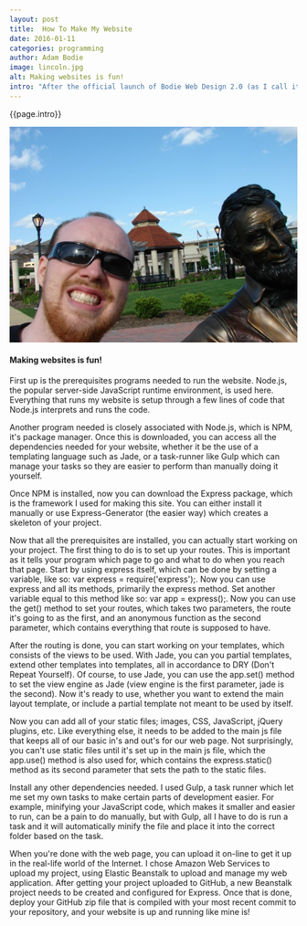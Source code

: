 ```yaml
---
layout: post
title:  How To Make My Website
date: 2016-01-11
categories: programming
author: Adam Bodie
image: lincoln.jpg
alt: Making websites is fun!
intro: "After the official launch of Bodie Web Design 2.0 (as I call it), I received a lot of nice compliments from those who checked it.  Thank you all for your nice words.  One comment from my wonderful Auntie Sheri was that she loved it, and that she could make this web page too.  So with those comments, here is how I made Bodie Web Design 2 and how you could too."
---
```


<div class="article">
<p>{{page.intro}}</p>

<div class="blog-pic">
		<img src="/img/lincoln.jpg" data-toggle="tooltip" title="Making websites is fun!" class="image block img-responsive">
	<h4>Making websites is fun!</h4>
</div>

<p>First up is the prerequisites programs needed to run the website.  Node.js, the popular server-side JavaScript runtime environment, is used here.  Everything that runs my website is setup through a few lines of code that Node.js interprets and runs the code.</p>

<p>Another program needed is closely associated with Node.js, which is NPM, it's package manager.  Once this is downloaded, you can access all the dependencies needed for your website, whether it be the use of a templating language such as Jade, or a task-runner like Gulp which can manage your tasks so they are easier to perform than manually doing it yourself.</p>

<p>Once NPM is installed, now you can download the Express package, which is the framework I used for making this site.  You can either install it manually or use Express-Generator (the easier way) which creates a skeleton of your project.  </p>

<p>Now that all the prerequisites are installed, you can actually start working on your project.  The first thing to do is to set up your routes.  This is important as it tells your program which page to go and what to do when you reach that page.  Start by using express itself, which can be done by setting a variable, like so:  var express = require('express');.  Now you can use express and all its methods, primarily the express method.  Set another variable equal to this method like so: var app = express();.  Now you can use the get() method to set your routes, which takes two parameters, the route it's going to as the first, and an anonymous function as the second parameter, which contains everything that route is supposed to have.</p>

<p>After the routing is done, you can start working on your templates, which consists of the views to be used.  With Jade, you can you partial templates, extend other templates into templates, all in accordance to DRY (Don't Repeat Yourself).  Of course, to use Jade, you can use the app.set() method to set the view engine as Jade (view engine is the first parameter, jade is the second).  Now it's ready to use, whether you want to extend the main layout template, or include a partial template not meant to be used by itself.</p>

<p>Now you can add all of your static files; images, CSS, JavaScript, jQuery plugins, etc. Like everything else, it needs to be added to the main js file that keeps all of our basic in's and out's for our web page.  Not surprisingly, you can't use static files until it's set up in the main js file, which the app.use() method is also used for, which contains the express.static() method as its second parameter that sets the path to the static files.</p>

<p>Install any other dependencies needed.  I used Gulp, a task runner which let me set my own tasks to make certain parts of development easier.  For example, minifying your JavaScript code, which makes it smaller and easier to run, can be a pain to do manually, but with Gulp, all I have to do is run a task and it will automatically minify the file and place it into the correct folder based on the task.</p>

<p>When you're done with the web page, you can upload it on-line to get it up in the real-life world of the Internet.  I chose Amazon Web Services to upload my project, using  Elastic Beanstalk to upload and manage my web application.  After getting your project uploaded to GitHub, a new Beanstalk project needs to be created and configured for Express.  Once that is done, deploy your GitHub zip file that is compiled with your most recent commit to your repository, and your website is up and running like mine is!</p>
</div>